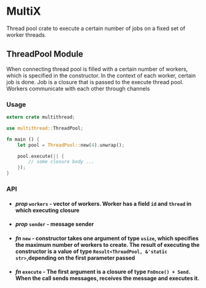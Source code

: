 # MultiX

Thread pool crate to execute a certain number of jobs on a fixed set of worker threads.

## ThreadPool Module

When connecting thread pool is filled with a certain number of workers, which is specified in the constructor. In the context of each worker, certain job is done. Job is a closure that is passed to the execute thread pool. Workers communicate with each other through channels

### Usage

```rust
extern crate multithread;

use multithread::ThreadPool;

fn main () {
    let pool = ThreadPool::new(4).unwrap();

    pool.execute(|| {
        // some closure body ...
    });
}


```

### API

- #### _prop_ `workers` - vector of workers. Worker has a field `id` and `thread` in which executing closure
- #### _prop_ `sender` - message sender

* #### _fn_ `new` - constructor takes one argument of type `usize`, which specifies the maximum number of workers to create. The result of executing the constructor is a value of type `Result<ThreadPool, &'static str>`,depending on the first parameter passed

- #### _fn_ `execute` - The first argument is a closure of type `FnOnce() + Send`. When the call sends messages, receives the message and executes it.
